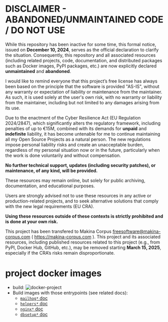 
DISCLAIMER - ABANDONED/UNMAINTAINED CODE / DO NOT USE
=======================================================
While this repository has been inactive for some time, this formal notice, issued on **December 10, 2024**, serves as the official declaration to clarify the situation. Consequently, this repository and all associated resources (including related projects, code, documentation, and distributed packages such as Docker images, PyPI packages, etc.) are now explicitly declared **unmaintained** and **abandoned**.

I would like to remind everyone that this project’s free license has always been based on the principle that the software is provided "AS-IS", without any warranty or expectation of liability or maintenance from the maintainer.
As such, it is used solely at the user's own risk, with no warranty or liability from the maintainer, including but not limited to any damages arising from its use.

Due to the enactment of the Cyber Resilience Act (EU Regulation 2024/2847), which significantly alters the regulatory framework, including penalties of up to €15M, combined with its demands for **unpaid** and **indefinite** liability, it has become untenable for me to continue maintaining all my Open Source Projects as a natural person.
The new regulations impose personal liability risks and create an unacceptable burden, regardless of my personal situation now or in the future, particularly when the work is done voluntarily and without compensation.

**No further technical support, updates (including security patches), or maintenance, of any kind, will be provided.**

These resources may remain online, but solely for public archiving, documentation, and educational purposes.

Users are strongly advised not to use these resources in any active or production-related projects, and to seek alternative solutions that comply with the new legal requirements (EU CRA).

**Using these resources outside of these contexts is strictly prohibited and is done at your own risk.**

This project has been transfered to Makina Corpus <freesoftware@makina-corpus.com> ( https://makina-corpus.com ). This project and its associated resources, including published resources related to this project (e.g., from PyPI, Docker Hub, GitHub, etc.), may be removed starting **March 15, 2025**, especially if the CRA’s risks remain disproportionate.

# project docker images

- build: ![docker-project](https://github.com/corpusops/docker-project/workflows/.github/workflows/cicd.yml/badge.svg?branch=main)
- Build images with those entrypoints (see related docs):
    - [`mailhog*` doc](https://github.com/corpusops/docker-images/blob/master/README.md#mailhog-helper-binproject_mailhogsh)
    - [`helpers*` doc](https://github.com/corpusops/docker-images/blob/master/README.md#copshelpers-installer-bininstall_cops_helperssh)
    - [`nginx*` doc](https://github.com/corpusops/docker-images/blob/master/README.md#nginx-helper-binnginxsh)
    - [`dbsetup*` doc](https://github.com/corpusops/docker-images/blob/master/README.md#dbsetup--binproject_db_setupsh)

